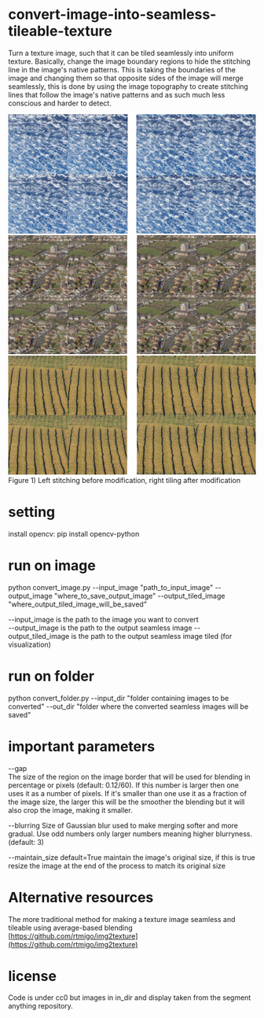 # convert-image-into-seamless-tileable-texture
Turn a texture image, such that it can be tiled seamlessly into uniform texture. Basically, change the image boundary regions to hide the stitching line in the image's native patterns.
This is taking the boundaries of the image and changing them so that opposite sides of the image will merge seamlessly, this is done by using the image topography to create stitching lines that follow the image's native patterns and as such much less conscious and harder to detect.

![](sa_266035_15_Score_5229_TileSize39_Texture.jpg)
![](sa_266472_5_Score_5119_TileSize39_Texture.jpg)
![](sa_266495_6_Score_5792_TileSize39_Texture.jpg)
Figure 1)  Left stitching before modification, right tiling after modification

# setting
install opencv:
pip install opencv-python

# run on image
python convert_image.py --input_image "path_to_input_image" --output_image "where_to_save_output_image" --output_tiled_image "where_output_tiled_image_will_be_saved"
 
 
 --input_image is the path to the image you want to convert  
 --output_image is the path  to the output seamless image
 --output_tiled_image is the path to the output seamless image tiled (for visualization)
 
# run on folder
python convert_folder.py --input_dir "folder containing images to be converted" --out_dir "folder where the converted seamless images will be saved"  


# important parameters

--gap  
The size of the region on the image border that will be used for blending in percentage or pixels (default: 0.12/60). If this number is larger then one uses it as a number of pixels. If it's smaller than one use it as a fraction of the image size, the larger this will be the smoother the blending but it will also crop the image, making it smaller. 


--blurring  Size of Gaussian blur used to make merging softer and more gradual. Use odd numbers only larger numbers meaning higher blurryness. (default: 3) 

--maintain_size  default=True  maintain the image's original size, if this is true resize  the image at the end of the process to match its original size


# Alternative resources

The more traditional method for making a texture image seamless and tileable using average-based blending [https://github.com/rtmigo/img2texture](https://github.com/rtmigo/img2texture) 

# license 
Code is under cc0 but images in in_dir and display taken from the segment anything repository.

